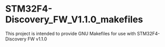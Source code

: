 STM32F4-Discovery_FW_V1.1.0_makefiles
=====================================

This project is intended to provide GNU Makefiles for use with  STM32F4-Discovery FW v1.1.0 
